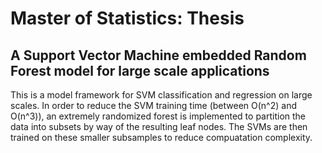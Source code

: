 # Master of Statistics: Thesis
## A Support Vector Machine embedded Random Forest model for large scale applications

This is a model framework for SVM classification and regression on large scales. In order to reduce the SVM training time (between O(n^2) and O(n^3)), an extremely randomized forest is implemented to partition the data into subsets by way of the resulting leaf nodes. The SVMs are then trained on these smaller subsamples to reduce compuatation complexity.
